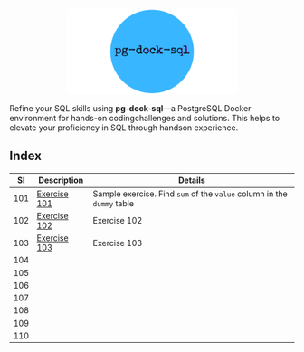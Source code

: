 <p align="center"> <img width="300px" heigth="300px" src="../assets/pg-dock-sql.png"> </img></p>

<p> Refine your SQL skills using <b>pg-dock-sql</b>—a PostgreSQL Docker environment for hands-on codingchallenges and solutions. This helps to elevate your proficiency in SQL through handson experience. </p>

## Index

| SI | Description | Details |
| -------- | -------- | -------- |
| 101 | [Exercise 101](../scripts/exercise-101/README.md) | Sample exercise. Find `sum` of the `value` column in the `dummy` table|
| 102 | [Exercise 102](../scripts/exercise-102/README.md) | Exercise 102 |
| 103 | [Exercise 103](../scripts/exercise-103/README.md) | Exercise 103 |
| 104 |||
| 105 |||
| 106 |||
| 107 |||
| 108 |||
| 109 |||
| 110 |||

